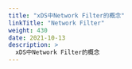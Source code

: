 ```yaml
---
title: "xDS中Network Filter的概念"
linkTitle: "Network Filter"
weight: 430
date: 2021-10-13
description: >
  xDS中Network Filter的概念
---
```





